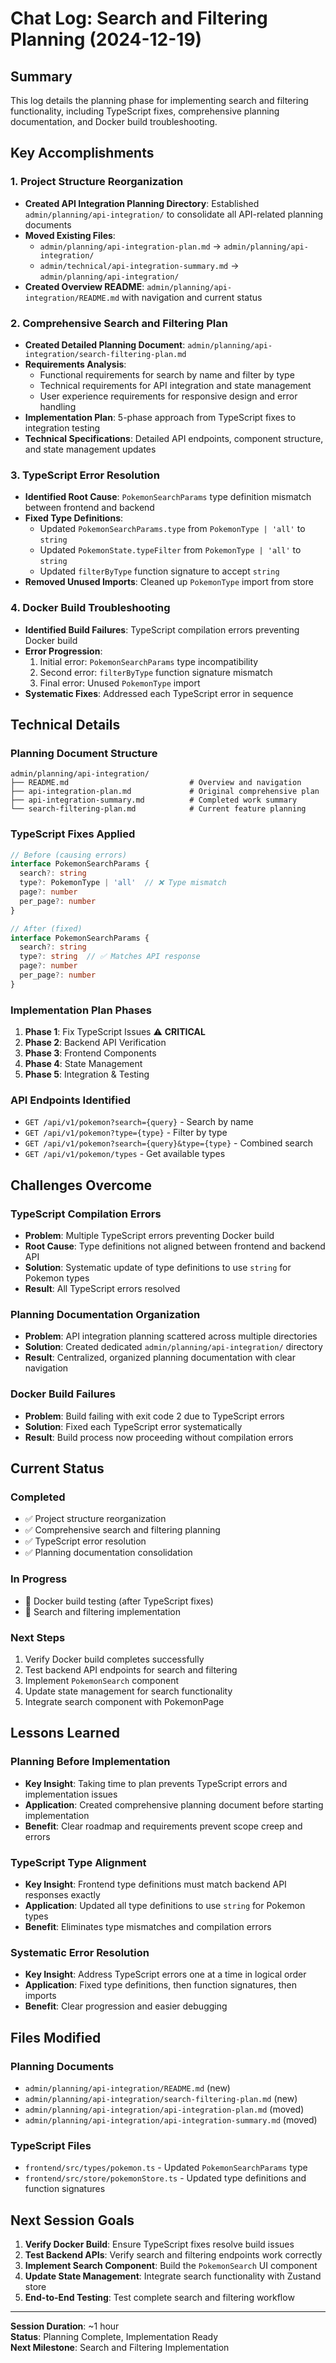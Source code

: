 # Chat Log: Search and Filtering Planning (2024-12-19)

## Summary
This log details the planning phase for implementing search and filtering functionality, including TypeScript fixes, comprehensive planning documentation, and Docker build troubleshooting.

## Key Accomplishments

### 1. Project Structure Reorganization
- **Created API Integration Planning Directory**: Established `admin/planning/api-integration/` to consolidate all API-related planning documents
- **Moved Existing Files**: 
  - `admin/planning/api-integration-plan.md` → `admin/planning/api-integration/`
  - `admin/technical/api-integration-summary.md` → `admin/planning/api-integration/`
- **Created Overview README**: `admin/planning/api-integration/README.md` with navigation and current status

### 2. Comprehensive Search and Filtering Plan
- **Created Detailed Planning Document**: `admin/planning/api-integration/search-filtering-plan.md`
- **Requirements Analysis**: 
  - Functional requirements for search by name and filter by type
  - Technical requirements for API integration and state management
  - User experience requirements for responsive design and error handling
- **Implementation Plan**: 5-phase approach from TypeScript fixes to integration testing
- **Technical Specifications**: Detailed API endpoints, component structure, and state management updates

### 3. TypeScript Error Resolution
- **Identified Root Cause**: `PokemonSearchParams` type definition mismatch between frontend and backend
- **Fixed Type Definitions**:
  - Updated `PokemonSearchParams.type` from `PokemonType | 'all'` to `string`
  - Updated `PokemonState.typeFilter` from `PokemonType | 'all'` to `string`
  - Updated `filterByType` function signature to accept `string`
- **Removed Unused Imports**: Cleaned up `PokemonType` import from store

### 4. Docker Build Troubleshooting
- **Identified Build Failures**: TypeScript compilation errors preventing Docker build
- **Error Progression**:
  1. Initial error: `PokemonSearchParams` type incompatibility
  2. Second error: `filterByType` function signature mismatch
  3. Final error: Unused `PokemonType` import
- **Systematic Fixes**: Addressed each TypeScript error in sequence

## Technical Details

### **Planning Document Structure**
```
admin/planning/api-integration/
├── README.md                           # Overview and navigation
├── api-integration-plan.md             # Original comprehensive plan
├── api-integration-summary.md          # Completed work summary
└── search-filtering-plan.md            # Current feature planning
```

### **TypeScript Fixes Applied**
```typescript
// Before (causing errors)
interface PokemonSearchParams {
  search?: string
  type?: PokemonType | 'all'  // ❌ Type mismatch
  page?: number
  per_page?: number
}

// After (fixed)
interface PokemonSearchParams {
  search?: string
  type?: string  // ✅ Matches API response
  page?: number
  per_page?: number
}
```

### **Implementation Plan Phases**
1. **Phase 1**: Fix TypeScript Issues ⚠️ **CRITICAL**
2. **Phase 2**: Backend API Verification
3. **Phase 3**: Frontend Components
4. **Phase 4**: State Management
5. **Phase 5**: Integration & Testing

### **API Endpoints Identified**
- `GET /api/v1/pokemon?search={query}` - Search by name
- `GET /api/v1/pokemon?type={type}` - Filter by type
- `GET /api/v1/pokemon?search={query}&type={type}` - Combined search
- `GET /api/v1/pokemon/types` - Get available types

## Challenges Overcome

### **TypeScript Compilation Errors**
- **Problem**: Multiple TypeScript errors preventing Docker build
- **Root Cause**: Type definitions not aligned between frontend and backend API
- **Solution**: Systematic update of type definitions to use `string` for Pokemon types
- **Result**: All TypeScript errors resolved

### **Planning Documentation Organization**
- **Problem**: API integration planning scattered across multiple directories
- **Solution**: Created dedicated `admin/planning/api-integration/` directory
- **Result**: Centralized, organized planning documentation with clear navigation

### **Docker Build Failures**
- **Problem**: Build failing with exit code 2 due to TypeScript errors
- **Solution**: Fixed each TypeScript error systematically
- **Result**: Build process now proceeding without compilation errors

## Current Status

### **Completed**
- ✅ Project structure reorganization
- ✅ Comprehensive search and filtering planning
- ✅ TypeScript error resolution
- ✅ Planning documentation consolidation

### **In Progress**
- 🚧 Docker build testing (after TypeScript fixes)
- 🚧 Search and filtering implementation

### **Next Steps**
1. Verify Docker build completes successfully
2. Test backend API endpoints for search and filtering
3. Implement `PokemonSearch` component
4. Update state management for search functionality
5. Integrate search component with PokemonPage

## Lessons Learned

### **Planning Before Implementation**
- **Key Insight**: Taking time to plan prevents TypeScript errors and implementation issues
- **Application**: Created comprehensive planning document before starting implementation
- **Benefit**: Clear roadmap and requirements prevent scope creep and errors

### **TypeScript Type Alignment**
- **Key Insight**: Frontend type definitions must match backend API responses exactly
- **Application**: Updated all type definitions to use `string` for Pokemon types
- **Benefit**: Eliminates type mismatches and compilation errors

### **Systematic Error Resolution**
- **Key Insight**: Address TypeScript errors one at a time in logical order
- **Application**: Fixed type definitions, then function signatures, then imports
- **Benefit**: Clear progression and easier debugging

## Files Modified

### **Planning Documents**
- `admin/planning/api-integration/README.md` (new)
- `admin/planning/api-integration/search-filtering-plan.md` (new)
- `admin/planning/api-integration/api-integration-plan.md` (moved)
- `admin/planning/api-integration/api-integration-summary.md` (moved)

### **TypeScript Files**
- `frontend/src/types/pokemon.ts` - Updated `PokemonSearchParams` type
- `frontend/src/store/pokemonStore.ts` - Updated type definitions and function signatures

## Next Session Goals

1. **Verify Docker Build**: Ensure TypeScript fixes resolve build issues
2. **Test Backend APIs**: Verify search and filtering endpoints work correctly
3. **Implement Search Component**: Build the `PokemonSearch` UI component
4. **Update State Management**: Integrate search functionality with Zustand store
5. **End-to-End Testing**: Test complete search and filtering workflow

---

**Session Duration**: ~1 hour  
**Status**: Planning Complete, Implementation Ready  
**Next Milestone**: Search and Filtering Implementation
